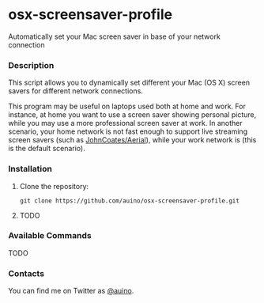 # osx-screensaver-profile
Automatically set your Mac screen saver in base of your network connection

### Description ###

This script allows you to dynamically set different your Mac (OS X) screen savers for different network connections.

This program may be useful on laptops used both at home and work.
For instance, at home you want to use a screen saver showing personal picture, while you may use a more professional screen saver at work.
In another scenario, your home network is not fast enough to support live streaming screen savers (such as [JohnCoates/Aerial](https://github.com/JohnCoates/Aerial/tree/master/Aerial)), while your work network is (this is the default scenario).

### Installation ###

 1. Clone the repository:

    ```
    git clone https://github.com/auino/osx-screensaver-profile.git
    ```

 2. TODO

### Available Commands ###

TODO

### Contacts ###

You can find me on Twitter as [@auino](https://twitter.com/auino).
